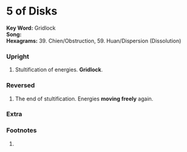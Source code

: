 # 5 of Disks

**Key Word:** Gridlock  
**Song:**   
**Hexagrams:** 39. Chien/Obstruction, 59. Huan/Dispersion (Dissolution)



### Upright

1) Stultification of energies. **Gridlock**.



### Reversed

1) The end of stultification. Energies **moving freely** again.



### Extra





### Footnotes

1. 



